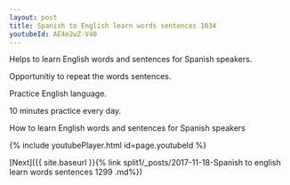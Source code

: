 ```yaml
---
layout: post
title: Spanish to English learn words sentences 1034 
youtubeId: AE4e2wZ-V40
---
```

 
 
Helps to learn English words and sentences for Spanish speakers.

Opportunitiy to repeat the words sentences. 

Practice English language. 
 
10 minutes practice every day. 
 
How to learn English words and sentences for Spanish speakers 
 
{% include youtubePlayer.html id=page.youtubeId %}
 
 
[Next]({{ site.baseurl }}{% link  split1/_posts/2017-11-18-Spanish to english learn words sentences 1299 .md%})
 

